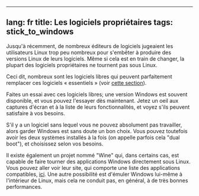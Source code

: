 

---
lang: fr
title: Les logiciels propriétaires
tags: stick_to_windows
---

Jusqu'à récemment, de nombreux éditeurs de logiciels jugeaient les 
utilisateurs Linux trop peu nombreux pour s'embêter à produire des 
versions Linux de leurs logiciels. Même si cela est en train de 
changer, la plupart des logiciels propriétaires ne tournent pas sous 
Linux.

Ceci dit, nombreux sont les logiciels libres qui peuvent 
parfaitement remplacer ces logiciels « essentiels » (voir <a 
href="/items/warez/index_fr.php">cette section</a>).

Faites un essai avec ces logiciels libres; une version Windows 
est souvent disponible, et vous pouvez l'essayer dès maintenant. 
Jetez un oeil aux captures d'écran et à la liste de leurs 
fonctionnalités, et voyez s'ils peuvent satisfaire à vos besoins.

S'il y a un logiciel sans lequel vous ne pouvez absolument pas 
travailler, alors garder Windows est sans doute un bon choix. Vous 
pouvez toutefois avoir les deux systèmes installés à la fois (on 
appelle parfois cela "dual boot"), et choisissez selon vos besoins.

Il existe également un projet nommé "Wine" qui, dans certains 
cas, est capable de faire tourner des applications Windows 
directement sous Linux. Vous pouvez aller voir leur site, 
qui comporte une liste des applications compatibles, <a
href="http://www.winehq.org">ici</a>. Une autre possibilité est 
d'émuler Windows lui-même à l'intérieur de Linux, mais cela ne 
conduit pas, en général, à de très bonnes performances.

